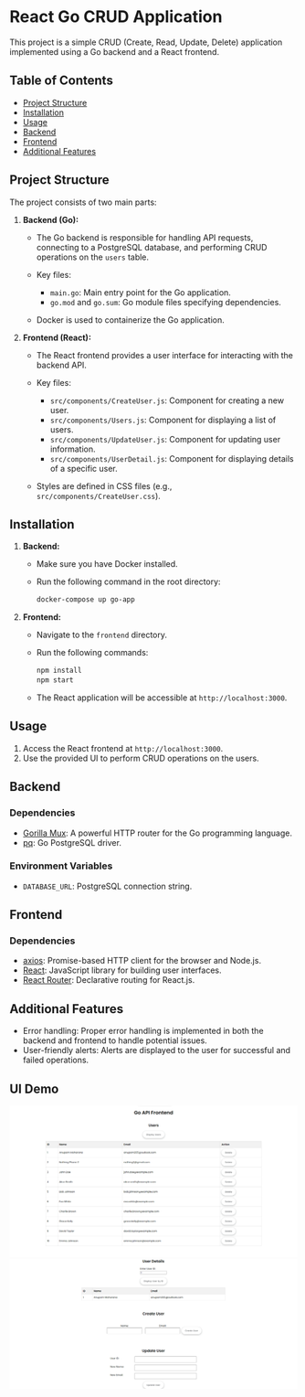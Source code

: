 # React Go CRUD Application

This project is a simple CRUD (Create, Read, Update, Delete) application implemented using a Go backend and a React frontend.

## Table of Contents

- [Project Structure](#project-structure)
- [Installation](#installation)
- [Usage](#usage)
- [Backend](#backend)
- [Frontend](#frontend)
- [Additional Features](#additional-features)

## Project Structure

The project consists of two main parts:

1. **Backend (Go):**
   - The Go backend is responsible for handling API requests, connecting to a PostgreSQL database, and performing CRUD operations on the `users` table.

   - Key files:
     - `main.go`: Main entry point for the Go application.
     - `go.mod` and `go.sum`: Go module files specifying dependencies.

   - Docker is used to containerize the Go application.

2. **Frontend (React):**
   - The React frontend provides a user interface for interacting with the backend API.

   - Key files:
     - `src/components/CreateUser.js`: Component for creating a new user.
     - `src/components/Users.js`: Component for displaying a list of users.
     - `src/components/UpdateUser.js`: Component for updating user information.
     - `src/components/UserDetail.js`: Component for displaying details of a specific user.

   - Styles are defined in CSS files (e.g., `src/components/CreateUser.css`).

## Installation

1. **Backend:**
   - Make sure you have Docker installed.
   - Run the following command in the root directory:

     ```bash
     docker-compose up go-app
     ```

2. **Frontend:**
   - Navigate to the `frontend` directory.
   - Run the following commands:

     ```bash
     npm install
     npm start
     ```

   - The React application will be accessible at `http://localhost:3000`.

## Usage

1. Access the React frontend at `http://localhost:3000`.
2. Use the provided UI to perform CRUD operations on the users.

## Backend

### Dependencies

- [Gorilla Mux](https://github.com/gorilla/mux): A powerful HTTP router for the Go programming language.
- [pq](https://github.com/lib/pq): Go PostgreSQL driver.

### Environment Variables

- `DATABASE_URL`: PostgreSQL connection string.

## Frontend

### Dependencies

- [axios](https://axios-http.com): Promise-based HTTP client for the browser and Node.js.
- [React](https://reactjs.org): JavaScript library for building user interfaces.
- [React Router](https://reactrouter.com): Declarative routing for React.js.

## Additional Features

- Error handling: Proper error handling is implemented in both the backend and frontend to handle potential issues.
- User-friendly alerts: Alerts are displayed to the user for successful and failed operations.

UI Demo
-------
![Alt text](image.png)
![Alt text](image-1.png)
